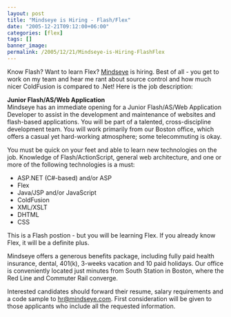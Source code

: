 ```yaml
---
layout: post
title: "Mindseye is Hiring - Flash/Flex"
date: "2005-12-21T09:12:00+06:00"
categories: [flex]
tags: []
banner_image: 
permalink: /2005/12/21/Mindseye-is-Hiring-FlashFlex
---
```


Know Flash? Want to learn Flex? <a href="http://www.mindseye.com">Mindseye</a> is hiring. Best of all - you get to work on my team and hear me rant about source control and how much nicer ColdFusion is compared to .Net! Here is the job description:

<b>Junior Flash/AS/Web Application</b><br>
Mindseye has an immediate opening for a Junior Flash/AS/Web Application 
Developer to assist in the development and maintenance of websites and 
flash-based applications.  You will be part of a talented, 
cross-discipline development team.  You will work primarily from our 
Boston office, which offers a casual yet hard-working atmosphere; some 
telecommuting is okay.

You must be quick on your feet and able to learn new technologies on the 
job. Knowledge of Flash/ActionScript, general web architecture, and one 
or more of the following technologies is a must:
<ul>
<li>ASP.NET (C#-based) and/or ASP
<li>Flex
<li>Java/JSP and/or JavaScript
<li>ColdFusion
<li>XML/XSLT
<li>DHTML
<li>CSS
</ul>

This is a Flash postion - but you will be learning Flex. If you already 
know Flex, it will be a definite plus.

Mindseye offers a generous benefits package, including fully paid health 
insurance, dental, 401(k), 3-weeks vacation and 10 paid holidays. Our 
office is conveniently located just minutes from South Station in 
Boston, where the Red Line and Commuter Rail converge.

Interested candidates should forward their resume, salary requirements 
and a code sample to hr@mindseye.com. First consideration will be given 
to those applicants who include all the requested information.
